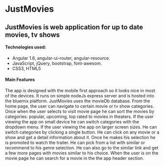 # JustMovies 

## JustMovies is web application for up to date movies, tv shows

#### Technologies used:  
 * Angular 1.6, angular-ui-router, angular-resource. 
 * JavaScript, jQuery, bootstrap, font-awesom.  
 * CSS3, HTML5

#### Main Features
The app is designed with the mobile first approach so it looks nice in most of the devices. It runs on simple nodeJs express server and is
hosted into the bluemix platform. JustMovies uses the movieDb database. From the home page, the user can navigate to certain movie or tv show categories. Once when the user selects to visit movie page he can sort the movies by categories:  popular, upcoming, top rated to movies in theaters. If the user viewing the app on small device he can switch categories with the dropdown menu. If the user viewing the app on larger screen sizes. He can switch categories by clicking a single button. He can click on any movie or a show and get a detail information about it.  Once he makes his selection he is promoted to watch the trailer. He can pick from a list with similar or recommend to his genre selection. He can also go to the similar link and get a few more pages with movies similar to his choice.  When the user is on the movie page he can search for a movie in the the app header section.
